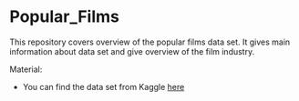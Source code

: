 # Popular_Films
This repository covers overview of the popular films data set.
It gives main information about data set and give overview of the film industry.

Material:
- You can find the data set from Kaggle [here](https://www.kaggle.com/datasets/nagrajdesai/latest-10000-movies-dataset-from-tmdb?resource=download)

